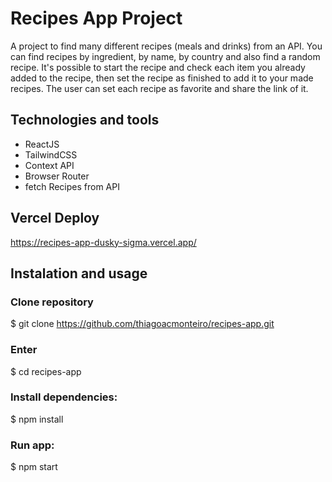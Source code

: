 # Recipes App Project

A project to find many different recipes (meals and drinks) from an API. You can find recipes by ingredient, by name, by country and also find a random recipe. It's possible to start the recipe and check each item you already added to the recipe, then set the recipe as finished to add it to your made recipes. The user can set each recipe as favorite and share the link of it.

## Technologies and tools
- ReactJS
- TailwindCSS
- Context API
- Browser Router
- fetch Recipes from API

## Vercel Deploy
https://recipes-app-dusky-sigma.vercel.app/

## Instalation and usage

### Clone repository
$ git clone https://github.com/thiagoacmonteiro/recipes-app.git

### Enter
$ cd recipes-app

### Install dependencies:
$ npm install

### Run app:
$ npm start
